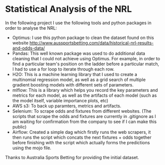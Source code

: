 # Statistical Analysis of the NRL

In the following project I use the following tools and python packages in order to analyse the NRL:
- Optimus: I use this python package to clean the dataset found on this website http://www.aussportsbetting.com/data/historical-nrl-results-and-odds-data/
- Pandas: This well known package was used to do additional data cleaning that I could not achieve using Optimus. For example, in order to find a particular team's position on the ladder before a particular match, I had to use a for loop to iterate through each row.
- H2O: This is a machine learning library that I used to create a multinomial regression model, as well as a grid search of multiple gradient boosting models with different sets of parameters.
- mlflow: This is a library which helps you record the key parameters and metrics for each model, as well as the artifacts of each model (such as the model itself, variable importance plots, etc)
- AWS s3: To back up paramters, metrics and artifacts. 
- Selenium: To scrape odds and fixtures from different websites. (The scripts that scrape the odds and fixtures are currently in .gitignore as I am waiting for confirmation from the company to see if I can make this public)
- Airflow: Created a simple dag which firstly runs the web scrapers, it then runs the script which concats the next fixtures + odds together before finishing with the script which actually forms the predictions using the mojo file.


Thanks to Australia Sports Betting for providing the initial dataset.

